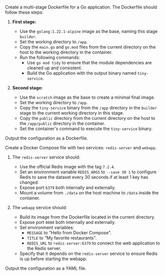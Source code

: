 Create a multi-stage Dockerfile for a Go application. The Dockerfile should follow these steps:

1. **First stage:**
   - Use the `golang:1.22.1-alpine` image as the base, naming this stage `builder`.
   - Set the working directory to `/app`.
   - Copy the `main.go` and `go.mod` files from the current directory on the host to the working directory in the container.
   - Run the following commands:
      - Use `go mod tidy` to ensure that the module dependencies are cleaned up and consistent.
      - Build the Go application with the output binary named `tiny-service`.

2. **Second stage:**
   - Use the `scratch` image as the base to create a minimal final image.
   - Set the working directory to `/app`.
   - Copy the `tiny-service` binary from the `/app` directory in the `builder` stage to the current working directory in this stage.
   - Copy the `public` directory from the current directory on the host to the `/app/public` directory in the container.
   - Set the container's command to execute the `tiny-service` binary.

Output the configuration as a Dockerfile.

Create a Docker Compose file with two services: `redis-server` and `webapp`.

1. The `redis-server` service should:
   - Use the official Redis image with the tag `7.2.4`.
   - Set an environment variable `REDIS_ARGS` to `--save 30 1` to configure Redis to save the dataset every 30 seconds if at least 1 key has changed.
   - Expose port `6379` both internally and externally.
   - Mount a volume from `./data` on the host machine to `/data` inside the container.

2. The `webapp` service should:
   - Build its image from the Dockerfile located in the current directory.
   - Expose port `8080` both internally and externally.
   - Set environment variables:
      - `MESSAGE` to "Hello from Docker Compose".
      - `TITLE` to "My favorite restaurants".
      - `REDIS_URL` to `redis-server:6379` to connect the web application to the Redis server.
   - Specify that it depends on the `redis-server` service to ensure Redis is up before starting the webapp.

Output the configuration as a YAML file.

